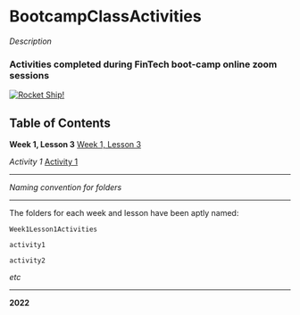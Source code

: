 # BootcampClassActivities

*Description*
### Activities completed during FinTech boot-camp online zoom sessions

[![Rocket Ship!](C:\Users\navpr\Pictures\rocketship.jpg "Rocket Ship")](https://media.istockphoto.com/photos/space-shuttle-rocket-launch-in-the-sky-and-clouds-to-outer-space-sky-picture-id1344443930?b=1&k=20&m=1344443930&s=170667a&w=0&h=OFxY7InQfBGsBLkPuUBZECWkS3H9kc3rY1O2FaahXvo=)

## Table of Contents

**Week 1, Lesson 3** [Week 1, Lesson 3](https://github.com/NavpreetNat/BootcampClassActivities/tree/main/Week1Lesson3Activities)

*Activity 1* [Activity 1](https://github.com/NavpreetNat/BootcampClassActivities/tree/main/Week1Lesson3Activities/activity1)

---

*Naming convention for folders*

---

The folders for each week and lesson have been aptly named:

```shell
Week1Lesson1Activities
```

```shell
activity1
```

```shell
activity2
```

*etc*

---
**2022**